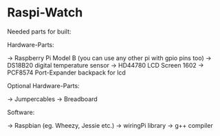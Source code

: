 # Raspi-Watch

Needed parts for built:

Hardware-Parts:

-> Raspberry Pi Model B (you can use any other pi with gpio pins too)
-> DS18B20 digital temperature sensor
-> HD44780 LCD Screen 1602
-> PCF8574 Port-Expander backpack for lcd

Optional Hardware-Parts:

-> Jumpercables
-> Breadboard

Software:

-> Raspbian (eg. Wheezy, Jessie etc.)
-> wiringPi library
-> g++ compiler